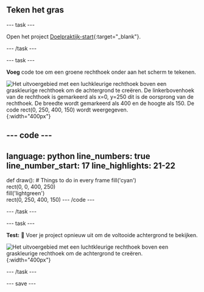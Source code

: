 ## Teken het gras

--- task ---

Open het project [Doelpraktijk-start](https://editor.raspberrypi.org/en/projects/target-practice-starter){:target="_blank"}.

--- /task ---


--- task ---

**Voeg** code toe om een groene rechthoek onder aan het scherm te tekenen.

![Het uitvoergebied met een luchkleurige rechthoek boven een graskleurige rechthoek om de achtergrond te creëren. De linkerbovenhoek van de rechthoek is gemarkeerd als x=0, y=250 dit is de oorsprong van de rechthoek. De breedte wordt gemarkeerd als 400 en de hoogte als 150. De code rect(0, 250, 400, 150) wordt weergegeven.](images/green-grass.png){:width="400px"}

--- code ---
---
language: python line_numbers: true line_number_start: 17
line_highlights: 21-22
---
def draw(): # Things to do in every frame fill('cyan')  
rect(0, 0, 400, 250)  
fill('lightgreen')  
rect(0, 250, 400, 150) --- /code ---

--- /task ---

--- task ---

**Test:** 🔄 Voer je project opnieuw uit om de voltooide achtergrond te bekijken.

![Het uitvoergebied met een luchtkleurige rechthoek boven een graskleurige rechthoek om de achtergrond te creëren.](images/background.png){:width="400px"}

--- /task ---

--- save ---
